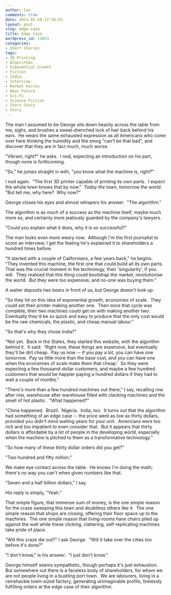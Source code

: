 ```yaml
---
author: Ian
comments: true
date: 2011-05-20 12:58:53
layout: post
slug: edge-case
title: Edge Case
wordpress_id: 11653
categories:
- Short Stories
tags:
- 3D Printing
- Algorithms
- Exponential Growth
- Fiction
- India
- Interview
- Market Forces
- Near Future
- Sci-Fi
- Science Fiction
- Short Story
- Story
---
```


<p>The man I assumed to be George sits down heavily across the table from me, sighs, and brushes a sweat-drenched lock of hair back behind his ears.  He wears the same exhausted expression as all Americans who come over here thinking the humidity and the smog "can't be that bad", and discover that they are in fact much, much worse.</p>
<p>"Vikram, right?" he asks.  I nod, expecting an introduction on his part, though none is forthcoming.</p>
<p>"So," he jumps straight in with, "you know what the machine is, right?"</p>
<p>I nod again.  "The first 3D printer capable of printing its own parts.  I expect the whole town knows that by now."  <em>Today the town, tomorrow the world.</em>  "But tell me, why here?  Why now?"</p>
<p>George closes his eyes and almost whispers his answer.  "The algorithm."</p>
<p>The algorithm is as much of a success as the machine itself, maybe much more so, and certainly more jealously guarded by the company's lawyers.</p>
<p>"Could you explain what it does, why it is so successful?"</p>
<p>The man looks even more weary now.  Although I'm the first journalist to score an interview, I get the feeling he's explained it to shareholders a hundred times before.</p>
<p>"It started with a couple of Californians, a few years back," he begins.  "They invented this machine, the first one that could build all its own parts.  That was the crucial moment in the technology, their 'singularity', if you will.  They realised that this thing could bootstrap the market, revolutionise the world.  But they were too expensive, and no-one was buying them."</p>
<p>A waiter deposits two beers in front of us, but George doesn't look up.</p>
<p>"So they hit on this idea of exponential growth, economies of scale.  They could set their printer making another one.  Then once that cycle was complete, their two machines could get on with making another two.  Eventually they'd be so quick and easy to produce that the only cost would be the raw chemicals, the plastic, and cheap manual labour."</p>
<p>"So that's why they chose India?"</p>
<p>"Not yet.  Back in the States, they started this website, with the algorithm behind it.  It said:  'Right now, these things are expensive, but eventually they'll be dirt cheap.  Pay us now -- if you pay a lot, you can have one tomorrow.  Pay us little more than the base cost, and you can have one when the economies of scale make them that cheap.'  So they were expecting a few thousand-dollar customers, and maybe a few hundred customers that would be happier paying a hundred dollars if they had to wait a couple of months."</p>
<p>"There's more than a few hundred machines out there," I say, recalling row after row, warehouse after warehouse filled with clacking machines and the smell of hot plastic.  "What happened?"</p>
<p>"China happened.  Brazil.  Nigeria.  India, too.  It turns out that the algorithm had something of an edge case -- the price went as low as thirty dollars, provided you didn't mind waiting years for your unit.  Americans were too rich and too impatient to even consider that.  But it appears that thirty dollars is affordable by a lot of people in the developing world, especially when the machine is pitched to them as a transformative technology."</p>
<p>"So how many of these thirty dollar orders did you get?"</p>
<p>"Two hundred and fifty million."</p>
<p>We make eye contact across the table.  He knows I'm doing the math; there's no way you can't when given numbers like that.</p>
<p>"Seven and a half billion dollars," I say.</p>
<p>His reply is simply, "Yeah."</p>
<p>That simple figure, that immense sum of money, is the one simple reason for the craze sweeping this town and doubtless others like it.  The one simple reason that shops are closing, offering their floor space up to the machines.  The one simple reason that living-rooms have chairs piled up against the wall while these clicking, clattering, self-replicating machines take pride of place.</p>
<p>"Will this craze die out?" I ask George.  "Will it take over the cities too before it's done?"</p>
<p>"I don't know," is his answer.  "I just don't know."</p>
<p>George himself seems sympathetic, though perhaps it's just exhaustion.  But somewhere out there is a faceless body of shareholders, for whom we are not people living in a bustling port town.  We are labourers, living in a ramshackle town-sized factory, generating unimaginable profits, tirelessly fulfilling orders at the edge case of their algorithm.</p>